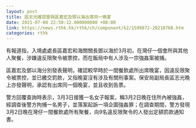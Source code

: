 ```yaml
---
layout: post
title: 區志光確認曾與區嘉宏及鄧以海出席同一晚宴　　
date: 2021-07-08 22:50:12.000000000 +08:00
link: https://news.rthk.hk/rthk/ch/component/k2/1599872-20210708.htm
categories: rthk
---
```


有報道指，入境處處長區嘉宏和海關關長鄧以海於3月初，在灣仔一個會所與其他人聚餐，涉嫌違反限聚令被票控，而在飯局中有人涉及一宗強姦案被捕。

區嘉宏及鄧以海分別發表聲明，確認較早時於一間餐飲處所出席晚宴，因違反限聚令被票控，並已繳交罰款，又指晚宴沒有涉及有關刑事案。保安局副局長區志光晚上亦發聲明，承認有出席同一個晚宴，並且收到告票。

警方回覆查詢時表示，3月3日接獲一名女子報案，稱3月2日晚在住所內被強姦，經調查後警方拘捕一名男子，並落案起訴一項企圖強姦罪；在調查期間，警方發現3月2日晚在灣仔一間餐飲處所有聚餐，向9名違反限聚令的人發出定額罰款通知書。

